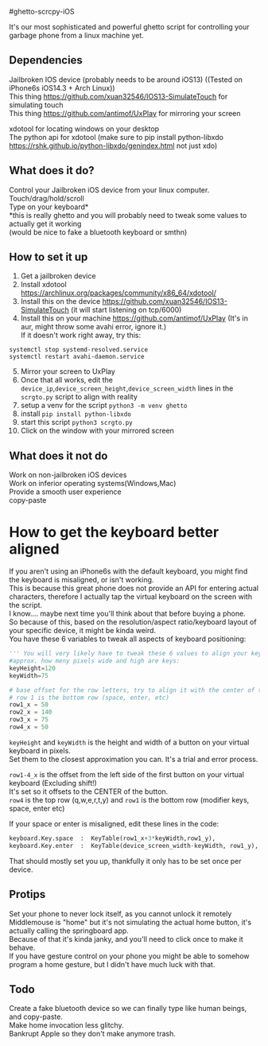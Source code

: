 #ghetto-scrcpy-iOS

It's our most sophisticated and powerful ghetto script for controlling your garbage phone from a linux machine yet.

## Dependencies
Jailbroken IOS device (probably needs to be around iOS13)  ((Tested on iPhone6s iOS14.3 + Arch Linux))  
This thing https://github.com/xuan32546/IOS13-SimulateTouch for simulating touch    
This thing https://github.com/antimof/UxPlay for mirroring your screen    

xdotool for locating windows on your desktop  
The python api for xdotool (make sure to pip install python-libxdo https://rshk.github.io/python-libxdo/genindex.html not just xdo)  

## What does it do?
Control your Jailbroken iOS device from your linux computer.  
Touch/drag/hold/scroll  
Type on your keyboard*  
*this is really ghetto and you will probably need to tweak some values to actually get it working  
(would be nice to fake a bluetooth keyboard or smthn)  

<Insert video of it being cool>  

## How to set it up
1. Get a jailbroken device  
2. Install xdotool https://archlinux.org/packages/community/x86_64/xdotool/  
3. Install this on the device https://github.com/xuan32546/IOS13-SimulateTouch (it will start listening on tcp/6000)  
4. Install this on your machine https://github.com/antimof/UxPlay  (It's in aur, might throw some avahi error, ignore it.)  
If it doesn't work right away, try this:  
```
systemctl stop systemd-resolved.service
systemctl restart avahi-daemon.service
```
5. Mirror your screen to UxPlay  
6. Once that all works, edit the `device_ip`,`device_screen_height`,`device_screen_width` lines in the `scrgto.py` script to align with reality  
7. setup a venv for the script `python3 -m venv ghetto`  
8. install `pip install python-libxdo`  
9. start this script `python3 scrgto.py`  
10. Click on the window with your mirrored screen  

## What does it not do
Work on non-jailbroken iOS devices  
Work on inferior operating systems(Windows,Mac)  
Provide a smooth user experience  
copy-paste  

# How to get the keyboard better aligned
If you aren't using an iPhone6s with the default keyboard, you might find the keyboard is misaligned, or isn't working.  
This is because this great phone does not provide an API for entering actual characters, therefore I actually tap the virtual keyboard on the screen with the script.  
I know.... maybe next time you'll think about that before buying a phone.  
So because of this, based on the resolution/aspect ratio/keyboard layout of your specific device, it might be kinda weird.  
You have these 6 variables to tweak all aspects of keyboard positioning:  

```py
''' You will very likely have to tweak these 6 values to align your keyboard correctly'''
#approx. how meny pixels wide and high are keys:
keyHeight=120
keyWidth=75

# base offset for the row letters, try to align it with the center of the buttons in each row
# row 1 is the bottom row (space, enter, etc)
row1_x = 50
row2_x = 140
row3_x = 75
row4_x = 50
```
`keyHeight` and `keyWidth` is the height and width of a button on your virtual keyboard in pixels.  
Set them to the closest approximation you can. It's a trial and error process.  

`row1-4_x` is the offset from the left side of the first button on your virtual keyboard (Excluding shift!)    
It's set so it offsets to the CENTER of the button.  
`row4` is the top row (q,w,e,r,t,y)  and `row1` is the bottom row (modifier keys, space, enter etc)  

If your space or enter is misaligned, edit these lines in the code:  
```py
keyboard.Key.space  :  KeyTable(row1_x+3*keyWidth,row1_y),
keyboard.Key.enter  :  KeyTable(device_screen_width-keyWidth, row1_y),
```

That should mostly set you up, thankfully it only has to be set once per device.  

## Protips
Set your phone to never lock itself, as you cannot unlock it remotely  
Middlemouse is "home" but it's not simulating the actual home button, it's actually calling the springboard app.  
Because of that it's kinda janky, and you'll need to click once to make it behave.  
If you have gesture control on your phone you might be able to somehow program a home gesture, but I didn't have much luck with that.  

## Todo
Create a fake bluetooth device so we can finally type like human beings, and copy-paste.  
Make home invocation less glitchy.  
Bankrupt Apple so they don't make anymore trash.  
